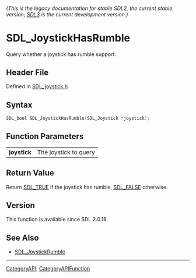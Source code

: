 ###### (This is the legacy documentation for stable SDL2, the current stable version; [SDL3](https://wiki.libsdl.org/SDL3/) is the current development version.)
# SDL_JoystickHasRumble

Query whether a joystick has rumble support.

## Header File

Defined in [SDL_joystick.h](https://github.com/libsdl-org/SDL/blob/SDL2/include/SDL_joystick.h)

## Syntax

```c
SDL_bool SDL_JoystickHasRumble(SDL_Joystick *joystick);

```

## Function Parameters

|                  |                       |
| ---------------- | --------------------- |
| **joystick**     | The joystick to query |

## Return Value

Return [SDL_TRUE](SDL_TRUE) if the joystick has rumble,
[SDL_FALSE](SDL_FALSE) otherwise.

## Version

This function is available since SDL 2.0.18.

## See Also

- [SDL_JoystickRumble](SDL_JoystickRumble)

----
[CategoryAPI](CategoryAPI), [CategoryAPIFunction](CategoryAPIFunction)

